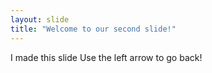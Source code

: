 ```yaml
---
layout: slide
title: "Welcome to our second slide!"
---
```

I made this slide
Use the left arrow to go back!
